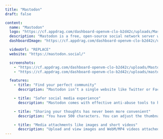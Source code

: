 ```yaml
---
title: "Mastodon"
draft: false

content:
  name: "Mastodon"
  logo: "https://cf.appdrag.com/dashboard-openvm-clo-b2d42c/uploads/Mastodon-nT8w.png"
  description: "Mastodon is a free, open-source social network server where users can follow friends and discover new ones. On Mastodon, users can publish anything they want: links, pictures, text, video. It comes with OpenSearch for indexing."
  dashboardImage: "https://cf.appdrag.com/dashboard-openvm-clo-b2d42c/uploads/Mastodon-Screenshot1-JJJG.jpg"

  videoUrl: "REPLACE"
  website: "https://mastodon.social/"

  screenshots:
    - "https://cf.appdrag.com/dashboard-openvm-clo-b2d42c/uploads/Mastodon-Screenshot1-JJJG.jpg"
    - "https://cf.appdrag.com/dashboard-openvm-clo-b2d42c/uploads/mastodon-2-7OhU.jpg"

  features:
    - title: "Find your perfect community"
      description: "Mastodon isn’t a single website like Twitter or Facebook, it's a network of thousands of communities operated by different organizations and individuals that provide a seamless social media experience."

    - title: "Safer social media experience"
      description: "Mastodon comes with effective anti-abuse tools to help protect yourself. Thanks to the network's spread out and independent nature there are more moderators who you can approach for personal help, and communities with strict codes of conduct."

    - title: "Sharing your thoughts has never been more convenient"
      description: "You have 500 characters. You can adjust the thumbnails of your pictures with focal points. You can use custom emojis, hide things behind spoiler warnings and choose who sees a given post. Messed it up? You can delete & redraft for quick corrections."

    - title: "Media attachments like images and short videos"
      description: "Upload and view images and WebM/MP4 videos attached to the updates. Videos with no audio track are treated like GIFs; normal videos loop continuously!"
---
```

